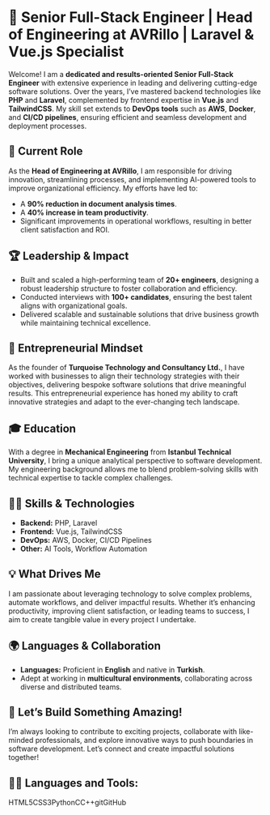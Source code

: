 # 🚀 Senior Full-Stack Engineer | Head of Engineering at AVRillo | Laravel & Vue.js Specialist

Welcome! I am a **dedicated and results-oriented Senior Full-Stack Engineer** with extensive experience in leading and delivering cutting-edge software solutions. Over the years, I’ve mastered backend technologies like **PHP** and **Laravel**, complemented by frontend expertise in **Vue.js** and **TailwindCSS**. My skill set extends to **DevOps tools** such as **AWS**, **Docker**, and **CI/CD pipelines**, ensuring efficient and seamless development and deployment processes.

## 🌟 Current Role
As the **Head of Engineering at AVRillo**, I am responsible for driving innovation, streamlining processes, and implementing AI-powered tools to improve organizational efficiency. My efforts have led to:
- A **90% reduction in document analysis times**.
- A **40% increase in team productivity**.
- Significant improvements in operational workflows, resulting in better client satisfaction and ROI.

## 🏆 Leadership & Impact
- Built and scaled a high-performing team of **20+ engineers**, designing a robust leadership structure to foster collaboration and efficiency.
- Conducted interviews with **100+ candidates**, ensuring the best talent aligns with organizational goals.
- Delivered scalable and sustainable solutions that drive business growth while maintaining technical excellence.

## 💼 Entrepreneurial Mindset
As the founder of **Turquoise Technology and Consultancy Ltd.**, I have worked with businesses to align their technology strategies with their objectives, delivering bespoke software solutions that drive meaningful results. This entrepreneurial experience has honed my ability to craft innovative strategies and adapt to the ever-changing tech landscape.

## 🎓 Education
With a degree in **Mechanical Engineering** from **Istanbul Technical University**, I bring a unique analytical perspective to software development. My engineering background allows me to blend problem-solving skills with technical expertise to tackle complex challenges.

## 👨‍💻 Skills & Technologies
- **Backend:** PHP, Laravel
- **Frontend:** Vue.js, TailwindCSS
- **DevOps:** AWS, Docker, CI/CD Pipelines
- **Other:** AI Tools, Workflow Automation

## 💡 What Drives Me
I am passionate about leveraging technology to solve complex problems, automate workflows, and deliver impactful results. Whether it’s enhancing productivity, improving client satisfaction, or leading teams to success, I aim to create tangible value in every project I undertake.

## 🌍 Languages & Collaboration
- **Languages:** Proficient in **English** and native in **Turkish**.
- Adept at working in **multicultural environments**, collaborating across diverse and distributed teams.

## 🚀 Let’s Build Something Amazing!
I’m always looking to contribute to exciting projects, collaborate with like-minded professionals, and explore innovative ways to push boundaries in software development. Let’s connect and create impactful solutions together!

## 👨‍💻 Languages and Tools:
HTML5CSS3PythonCC++gitGitHub

